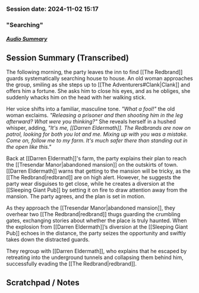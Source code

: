 ### Session date: 2024-11-02 15:17 
### "Searching"
##### [Audio Summary](https://www.dropbox.com/scl/fo/lqiia8ky3y57lpmpchwis/ALKEXb6Zkp1R1a6j1cpnBjA?e=1&preview=Chapter+8+Searching.mp4&rlkey=b50tqk3d9bm35izfufqcpmind&st=5kdsg0dy&dl=0)

## Session Summary (Transcribed)

The following morning, the party leaves the inn to find [[The Redbrand]] guards systematically searching house to house. An old woman approaches the group, smiling as she steps up to [[The Adventurers#Clank|Clank]] and offers him a fortune. She asks him to close his eyes, and as he obliges, she suddenly whacks him on the head with her walking stick.

Her voice shifts into a familiar, masculine tone. _"What a fool!"_ the old woman exclaims. _"Releasing a prisoner and then shooting him in the leg afterward? What were you thinking?"_ She reveals herself in a hushed whisper, adding, _"It's me, [[Darren Eldermath]]. The Redbrands are now on patrol, looking for both you lot and me. Mixing up with you was a mistake. Come on, follow me to my farm. It's much safer there than standing out in the open like this."_

Back at [[Darren Eldermath]]'s farm, the party explains their plan to reach the [[Tresendar Manor|abandoned mansion]] on the outskirts of town. [[Darren Eldermath]] warns that getting to the mansion will be tricky, as the [[The Redbrand|redbrand]] are on high alert. However, he suggests the party wear disguises to get close, while he creates a diversion at the [[Sleeping Giant Pub]] by setting it on fire to draw attention away from the mansion. The party agrees, and the plan is set in motion.

As they approach the [[Tresendar Manor|abandoned mansion]], they overhear two [[The Redbrand|redbrand]] thugs guarding the crumbling gates, exchanging stories about whether the place is truly haunted. When the explosion from [[Darren Eldermath]]’s diversion at the [[Sleeping Giant Pub]] echoes in the distance, the party seizes the opportunity and swiftly takes down the distracted guards.

They regroup with [[Darren Eldermath]], who explains that he escaped by retreating into the underground tunnels and collapsing them behind him, successfully evading the [[The Redbrand|redbrand]].

## Scratchpad / Notes

